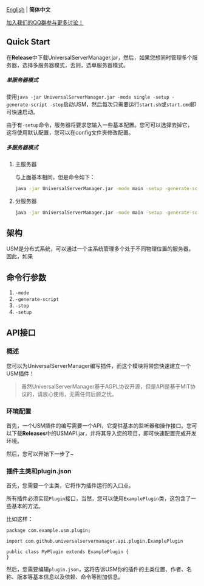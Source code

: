 [English](index_en-US.md) | **简体中文**

[加入我们的QQ群参与更多讨论！](https://qm.qq.com/cgi-bin/qm/qr?k=EOGFe43mN5UYC0RWwi0Gen_eSceN-d64&jump_from=webapi)

## Quick Start
在**Release**中下载UniversalServerManager.jar，然后，如果您想同时管理多个服务器，选择多服务器模式，否则，选单服务器模式。
##### 单服务器模式
使用`java -jar UniversalServerManager.jar -mode single -setup -generate-script -stop`启动USM，然后每次只需要运行`start.sh`或`start.cmd`即可快速启动。

由于有`-setup`命令，服务器将要求您输入一些基本配置。您可可以选择去掉它，这将使用默认配置，您可以在config文件夹修改配置。

##### 多服务器模式

1. 主服务器

   与上面基本相同，但是命令如下：
   
   ```bash
   java -jar UniversalServerManager.jar -mode main -setup -generate-script -stop
   ```

2. 分服务器

   ```bash
   java -jar UniversalServerManager.jar -mode main -setup -generate-script -stop
   ```


## 架构

USM是分布式系统，可以通过一个主系统管理多个处于不同物理位置的服务器。因此，如果

## 命令行参数

1. `-mode`
2. `-generate-script`
3. `-stop`
4. `-setup`

## API接口

### 概述

您可以为UniversalServerManager编写插件，而这个模块将带您快速建立一个USM插件！

> 虽然UniversalServerManager基于AGPL协议开源，但是API是基于MIT协议的，请放心使用，无需任何后顾之忧。

### 环境配置

首先，一个USM插件的编写需要一个API，它提供基本的监听器和操作接口。您可以下载**Releases**中的USMAPI.jar，并将其导入您的项目，即可快速配置完成开发环境。

然后，您可以开始下一步了~

### 插件主类和plugin.json

首先，您需要一个主类，它将作为插件运行的入口点。

所有插件必须实现`Plugin`接口，当然，您可以使用`ExamplePlugin`类，这包含了一些基本的方法。

比如这样：
```javaa
package com.example.usm.plugin;

import com.github.universalservermanager.api.plugin.ExamplePlugin

public class MyPlugin extends ExamplePlugin {
}
```

然后，您需要编辑`plugin.json`，这将告诉USM你的插件的主类位置、作者、名称、版本等基本信息以及依赖、命令等附加信息。

